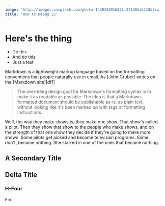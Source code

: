 ```yaml
---
image: 'http://images.unsplash.com/photo-1439390916221-371302a6218d?ixlib=rb-0.3.5&q=80&fm=jpg&w=1080&fit=max&s=c4b70d2aa458dd09e4304be40c9d5ac2'
title: 'How to Debug JS'
---
```


# Here's the thing
- Do this
- And do this
- Just a test

Markdown is a lightweight markup language based on the formatting conventions that people naturally use in email.  As [John Gruber] writes on the [Markdown site][df1]

> The overriding design goal for Markdown's
> formatting syntax is to make it as readable
> as possible. The idea is that a
> Markdown-formatted document should be
> publishable as-is, as plain text, without
> looking like it's been marked up with tags
> or formatting instructions.

Well, the way they make shows is, they make one show. That show's called a pilot. Then they show that show to the people who make shows, and on the strength of that one show they decide if they're going to make more shows. Some pilots get picked and become television programs. Some don't, become nothing. She starred in one of the ones that became nothing.

## A Secondary Title

## Delta Title

### H-Four

Fin.
